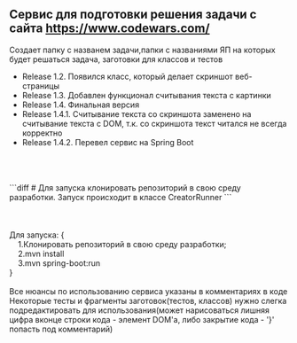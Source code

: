 ## Сервис для подготовки решения задачи с сайта https://www.codewars.com/
Создает папку с названем задачи,папки с названиями ЯП на которых будет решаться задача, заготовки для классов и тестов
- Release 1.2. Появился класс, который делает скриншот веб-страницы
- Release 1.3. Добавлен функционал считывания текста с картинки
- Release 1.4. Финальная версия
- Release 1.4.1. Считывание текста со скриншота заменено на считывание текста с DOM, т.к. cо скриншота текст читался не всегда корректно
- Release 1.4.2. Перевел сервис на Spring Boot
<br />
<br />
<br />
```diff 
# Для запуска клонировать репозиторий в свою среду разработки. Запуск происходит в классе CreatorRunner
```
<br />
<br />
<br />
<br />
Для запуска: {
<br />
&nbsp;&nbsp;&nbsp;&nbsp;1.Клонировать репозиторий в свою среду разработки;
<br />
&nbsp;&nbsp;&nbsp;&nbsp;2.mvn install
<br />
&nbsp;&nbsp;&nbsp;&nbsp;3.mvn spring-boot:run
<br />
}
<br />
<br />
Все нюансы по использованию сервиса указаны в комментариях в коде<br />
Некоторые тесты и фрагменты заготовок(тестов, классов) нужно слегка подредактировать для использования(может нарисоваться лишняя цифра вконце строки кода - элемент DOM'a, либо закрытие кода - '}' попасть под комментарий)

